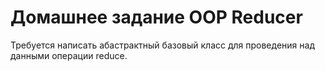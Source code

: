 Домашнее задание OOP Reducer
============================

Требуется написать абастрактный базовый класс для проведения над данными операции reduce.

